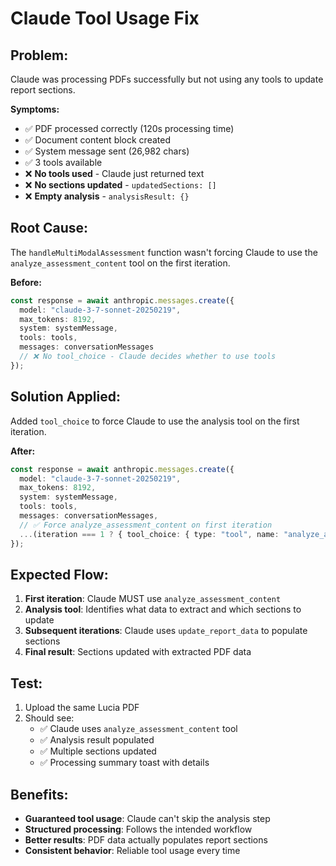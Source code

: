 # Claude Tool Usage Fix

## Problem:
Claude was processing PDFs successfully but not using any tools to update report sections.

**Symptoms:**
- ✅ PDF processed correctly (120s processing time)
- ✅ Document content block created
- ✅ System message sent (26,982 chars)
- ✅ 3 tools available
- ❌ **No tools used** - Claude just returned text
- ❌ **No sections updated** - `updatedSections: []`
- ❌ **Empty analysis** - `analysisResult: {}`

## Root Cause:
The `handleMultiModalAssessment` function wasn't forcing Claude to use the `analyze_assessment_content` tool on the first iteration.

**Before:**
```typescript
const response = await anthropic.messages.create({
  model: "claude-3-7-sonnet-20250219",
  max_tokens: 8192,
  system: systemMessage,
  tools: tools,
  messages: conversationMessages
  // ❌ No tool_choice - Claude decides whether to use tools
});
```

## Solution Applied:
Added `tool_choice` to force Claude to use the analysis tool on the first iteration.

**After:**
```typescript
const response = await anthropic.messages.create({
  model: "claude-3-7-sonnet-20250219",
  max_tokens: 8192,
  system: systemMessage,
  tools: tools,
  messages: conversationMessages,
  // ✅ Force analyze_assessment_content on first iteration
  ...(iteration === 1 ? { tool_choice: { type: "tool", name: "analyze_assessment_content" } } : {})
});
```

## Expected Flow:
1. **First iteration**: Claude MUST use `analyze_assessment_content`
2. **Analysis tool**: Identifies what data to extract and which sections to update
3. **Subsequent iterations**: Claude uses `update_report_data` to populate sections
4. **Final result**: Sections updated with extracted PDF data

## Test:
1. Upload the same Lucia PDF
2. Should see:
   - ✅ Claude uses `analyze_assessment_content` tool
   - ✅ Analysis result populated
   - ✅ Multiple sections updated
   - ✅ Processing summary toast with details

## Benefits:
- **Guaranteed tool usage**: Claude can't skip the analysis step
- **Structured processing**: Follows the intended workflow
- **Better results**: PDF data actually populates report sections
- **Consistent behavior**: Reliable tool usage every time
